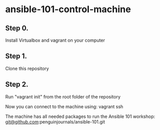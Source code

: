 # ansible-101-control-machine

## Step 0.
Install Virtualbox and vagrant on your computer

## Step 1.
Clone this repository

## Step 2.
Run "vagrant init" from the root folder of the repository

Now you can connect to the machine using:
vagrant ssh

The machine has all needed packages to run the Ansible 101 workshop:
git@github.com:penguinjournals/ansible-101.git
